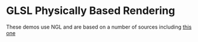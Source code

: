 # GLSL Physically Based Rendering

These demos use NGL and are based on a number of sources including [this one](https://learnopengl.com/#!PBR/Theory)